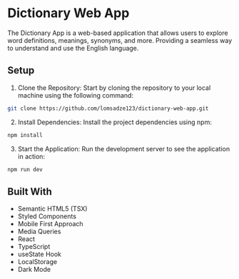 # Dictionary Web App

The Dictionary App is a web-based application that allows users to explore word definitions, meanings, synonyms, and more. Providing a seamless way to understand and use the English language.

## Setup
1. Clone the Repository: Start by cloning the repository to your local machine using the following command:
```bash
git clone https://github.com/lomsadze123/dictionary-web-app.git
```
2. Install Dependencies: Install the project dependencies using npm:
```bash
npm install
```
3. Start the Application: Run the development server to see the application in action:

```bash
npm run dev
```

## Built With
- Semantic HTML5 (TSX)
- Styled Components
- Mobile First Approach
- Media Queries
- React
- TypeScript
- useState Hook
- LocalStorage
- Dark Mode
